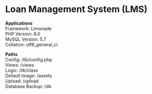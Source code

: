 # Loan Management System (LMS)
**Applications**  
Framework: Limonade  
PHP Version:  8.0  
MySQL Version: 5.7  
Collation: utf8_general_ci

**Paths**  
Config: /lib/config.php  
Views: /views  
Logic: /lib/class  
Default Image: /assets  
Upload: /upload  
Database Backup: /db  